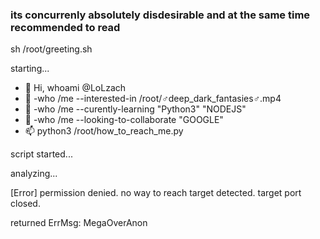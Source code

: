 ### its concurrenly absolutely disdesirable and at the same time recommended to read ###

sh /root/greeting.sh

starting...

- 👋 Hi, whoami @LoLzach
- 👀 -who /me --interested-in /root/♂deep_dark_fantasies♂.mp4
- 🌱 -who /me --curently-learning "Python3" "NODEJS"
- 💞️ -who /me --looking-to-collaborate "GOOGLE"
- 📫 python3 /root/how_to_reach_me.py

script started...

analyzing...

[Error] permission denied. no way to reach target detected. target port closed.

returned ErrMsg: MegaOverAnon
